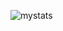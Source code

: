 ![mystats](https://github-readme-stats.vercel.app/api?username=quiktea&count_private=true&show_icons=true&theme=dracula)
